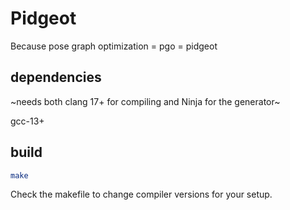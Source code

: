 # Pidgeot

Because pose graph optimization = pgo = pidgeot

## dependencies

~needs both clang 17+ for compiling and Ninja for the generator~

gcc-13+

## build

```bash
make
```

Check the makefile to change compiler versions for your setup.
